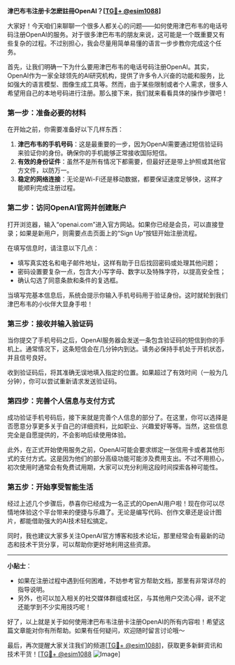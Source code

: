 **津巴布韦注册卡怎麽註冊OpenAI？[[TG💪+ @esim1088](https://t.me/s/esim1088)]**

大家好！今天咱们来聊聊一个很多人都关心的问题——如何使用津巴布韦的电话号码注册OpenAI的服务。对于很多津巴布韦的朋友来说，这可能是一个既重要又有些复杂的过程。不过别担心，我会尽量用简单易懂的语言一步步教你完成这个任务。

首先，让我们明确一下为什么要用津巴布韦的电话号码注册OpenAI。其实，OpenAI作为一家全球领先的AI研究机构，提供了许多令人兴奋的功能和服务，比如强大的语言模型、图像生成工具等。然而，由于某些限制或者个人需求，很多人希望用自己的本地号码进行注册。那么接下来，我们就来看看具体的操作步骤吧！

### 第一步：准备必要的材料

在开始之前，你需要准备好以下几样东西：

1. **津巴布韦的手机号码**：这是最重要的一步，因为OpenAI需要通过短信验证码来验证你的身份。确保你的手机能够正常接收国际短信。
2. **有效的身份证件**：虽然不是所有情况下都需要，但最好还是带上护照或其他官方文件，以防万一。
3. **稳定的网络连接**：无论是Wi-Fi还是移动数据，都要保证速度足够快，这样才能顺利完成注册过程。

### 第二步：访问OpenAI官网并创建账户

打开浏览器，输入“openai.com”进入官方网站。如果你已经是会员，可以直接登录；如果是新用户，则需要点击页面上的“Sign Up”按钮开始注册流程。

在填写信息时，请注意以下几点：
- 填写真实姓名和电子邮件地址，这样有助于日后找回密码或处理其他问题；
- 密码设置要复杂一点，包含大小写字母、数字以及特殊字符，以提高安全性；
- 确认勾选了同意条款和条件的复选框。

当填写完基本信息后，系统会提示你输入手机号码用于验证身份。这时就轮到我们津巴布韦的小伙伴大显身手啦！

### 第三步：接收并输入验证码

当你提交了手机号码之后，OpenAI服务器会发送一条包含验证码的短信到你的手机上。通常情况下，这条短信会在几分钟内到达。请务必保持手机处于开机状态，并且信号良好。

收到验证码后，将其准确无误地填入指定的位置。如果超过了有效时间（一般为几分钟），你可以尝试重新请求发送验证码。

### 第四步：完善个人信息与支付方式

成功验证手机号码后，接下来就是完善个人信息的部分了。在这里，你可以选择是否愿意分享更多关于自己的详细资料，比如职业、兴趣爱好等等。当然，这些信息完全是自愿提供的，不会影响后续使用体验。

此外，在正式开始使用服务之前，OpenAI可能会要求绑定一张信用卡或者其他形式的支付方式。这是因为他们的部分高级功能可能涉及费用支出。不过不用担心，初次使用时通常会有免费试用期，大家可以充分利用这段时间探索各种可能性。

### 第五步：开始享受智能生活

经过上述几个步骤后，恭喜你已经成为一名正式的OpenAI用户啦！现在你可以尽情地体验这个平台带来的便捷与乐趣了。无论是编写代码、创作文章还是设计图片，都能借助强大的AI技术轻松搞定。

同时，我也建议大家多关注OpenAI官方博客和技术论坛，那里经常会有最新的动态和技术干货分享，可以帮助你更好地利用这些资源。

---

**小贴士**：
- 如果在注册过程中遇到任何困难，不妨参考官方帮助文档，那里有非常详尽的指导说明。
- 另外，也可以加入相关的社交媒体群组或社区，与其他用户交流心得，说不定还能学到不少实用技巧呢！

好了，以上就是关于如何使用津巴布韦注册卡注册OpenAI的所有内容啦！希望这篇文章能对你有所帮助。如果有任何疑问，欢迎随时留言讨论哦～

最后，再次提醒大家关注我们的频道[[TG💪+ @esim1088](https://t.me/s/esim1088)]，获取更多新鲜资讯和技术干货！[[TG💪+ @esim1088](https://t.me/s/esim1088) ![Image](https://i.postimg.cc/4NQfJmqS/Snipaste-2025-05-13-00-14-12.png)]